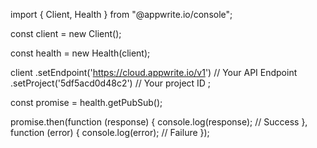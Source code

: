 import { Client, Health } from "@appwrite.io/console";

const client = new Client();

const health = new Health(client);

client
    .setEndpoint('https://cloud.appwrite.io/v1') // Your API Endpoint
    .setProject('5df5acd0d48c2') // Your project ID
;

const promise = health.getPubSub();

promise.then(function (response) {
    console.log(response); // Success
}, function (error) {
    console.log(error); // Failure
});